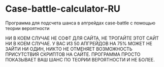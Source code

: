 # Case-battle-calculator-RU
Программа для подсчета шанса в апгрейдах case-battle с помощью теории вероятности

НИ В КОЕМ СЛУЧАЕ НЕ СОФТ ДЛЯ САЙТА, НЕ ТРОГАЙТЕ ЭТОТ САЙТ НИ В КОЕМ СЛУЧАЕ. У ВАС ИЗ 50 АПГРЕЙДОВ НА 75% МОЖЕТ НЕ ЗАЙТИ НИ ОДИН, НИКТО НЕ ОТМЕНЯЕТ ВОЗМОЖНОСТЬ ПРИСУТСТВИЯ СКРИПТОВ НА САЙТЕ. ПРОГРАММА ПРОСТО ПОКАЗЫВАЕТ ВАШ ШАНС ПО ТЕОРИИ ВЕРОЯТНОСТИ И НЕ БОЛЕЕ.
